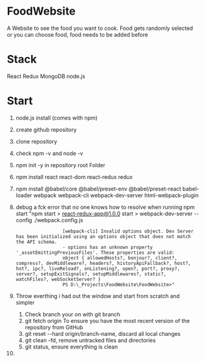 # FoodWebsite
A Website to see the food you want to cook. Food gets randomly selected or you can choose food, food needs to be added before

# Stack
React
Redux
MongoDB
node.js

# Start
1. node.js install (comes with npm)
2. create github repository
3. clone repository
4. check npm -v and node -v 
5. npm init -y in repository root Folder
6. npm install react react-dom react-redux redux
7. npm install @babel/core @babel/preset-env @babel/preset-react babel-loader webpack webpack-cli webpack-dev-server html-webpack-plugin
8. debug a fck error that no one knows how to resolve when running npm start "npm start
                        > react-redux-app@1.0.0 start
                        > webpack-dev-server --config ./webpack.config.js

                        [webpack-cli] Invalid options object. Dev Server has been initialized using an options object that does not match the API schema.
                        - options has an unknown property '_assetEmittingPreviousFiles'. These properties are valid:
                        object { allowedHosts?, bonjour?, client?, compress?, devMiddleware?, headers?, historyApiFallback?, host?, hot?, ipc?, liveReload?, onListening?, open?, port?, proxy?, server?, setupExitSignals?, setupMiddlewares?, static?, watchFiles?, webSocketServer? }
                        PS D:\_Projects\FoodWebsite\FoodWebsite>"
9. Throw everthing i had out the window and start from scratch and simpler
    1. Check branch your on with git branch
    2. git fetch origin To ensure you have the most recent version of the repository from GitHub
    3. git reset --hard origin/branch-name, discard all local changes
    4. git clean -fd, remove untracked files and directories
    5. git status, ensure everything is clean 
10.

